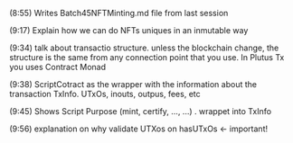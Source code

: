 
(8:55) Writes Batch45NFTMinting.md file from last session


(9:17) Explain how we can do NFTs uniques in an inmutable way

(9:34) talk about transactio structure. unless the blockchain change, the structure is the same from any connection point that you use.
        In Plutus Tx you uses Contract Monad

(9:38) ScriptCotract as the wrapper with the information about the transaction TxInfo. UTxOs, inouts, outpus, fees, etc

(9:45) Shows Script Purpose (mint, certify, ..., ...) . wrappet into TxInfo

(9:56) explanation on why validate UTXos on hasUTxOs <- important!
